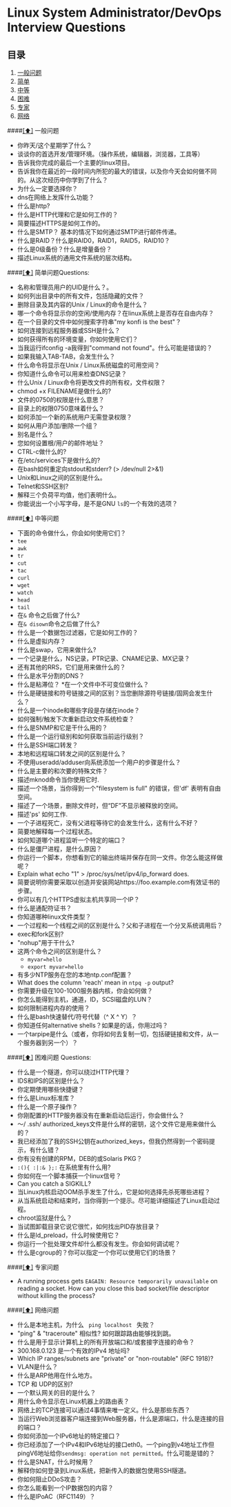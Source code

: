 # Linux System Administrator/DevOps Interview Questions

## <a name='toc'> 目录 </a>

  1. [一般问题](#general)
  1. [简单](#simple)
  1. [中等](#medium)
  1. [困难](#hard)
  1. [专家](#expert)
  1. [网络](#network)

####[[⬆]](#toc) <a name='general'>一般问题</a>

* 你昨天/这个星期学了什么？
* 谈谈你的首选开发/管理环境。（操作系统，编辑器，浏览器，工具等）
* 告诉我你完成的最后一个主要的linux项目。
* 告诉我你在最近的一段时间内所犯的最大的错误，以及你今天会如何做不同的。从这次经历中你学到了什么？
* 为什么一定要选择你？
* dns在网络上发挥什么功能？
* 什么是http?
* 什么是HTTP代理和它是如何工作的？
* 简要描述HTTPS是如何工作的。
* 什么是SMTP？ 基本的情况下如何通过SMTP进行邮件传递。
* 什么是RAID？什么是RAID0，RAID1，RAID5，RAID10？
* 什么是0级备份？什么是增量备份？
* 描述Linux系统的通用文件系统的层次结构。


####[[⬆]](#toc) <a name='simple'>简单问题Questions:</a>

* 名称和管理员用户的UID是什么？。
* 如何列出目录中的所有文件，包括隐藏的文件？
* 删除目录及其内容的Unix / Linux的命令是什么？
* 哪一个命令将显示你的空闲/使用内存？在linux系统上是否存在自由内存？
* 在一个目录的文件中如何搜索字符串"my konfi is the best"？
* 如何连接到远程服务器或SSH是什么？
* 如何获得所有的环境变量，你如何使用它们？
* 当我运行ifconfig -a我得到"command not found"。什么可能是错误的？
* 如果我输入TAB-TAB，会发生什么？
* 什么命令将显示在Unix / Linux系统磁盘的可用空间？
* 你知道什么命令可以用来检查DNS记录？
* 什么Unix / Linux命令将更改文件的所有权，文件权限？
* chmod +x FILENAME是做什么的?
* 文件的0750的权限是什么意思？
* 目录上的权限0750意味着什么？
* 如何添加一个新的系统用户无需登录权限？
* 如何从用户添加/删除一个组？
* 别名是什么？
* 您如何设置根/用户的邮件地址？
* CTRL-c做什么的?
* 在/etc/services下是做什么的?
* 在bash如何重定向stdout和stderr? (> /dev/null 2>&1)
* Unix和Linux之间的区别是什么。
* Telnet和SSH区别?
* 解释三个负荷平均值，他们表明什么。
* 你能说出一个小写字母，是不是GNU ```ls```的一个有效的选项？


####[[⬆]](#toc) <a name='medium'>中等问题</a>

* 下面的命令做什么，你会如何使用它们？
 * ```tee```
 * ```awk```
 * ```tr```
 * ```cut```
 * ```tac```
 * ```curl```
 * ```wget```
 * ```watch```
 * ```head```
 * ```tail```
* 在```&``` 命令之后做了什么?
* 在```& disown```命令之后做了什么?
* 什么是一个数据包过滤器，它是如何工作的？
* 什么是虚拟内存？
* 什么是swap，它用来做什么?
* 一个记录是什么，NS记录，PTR记录、CNAME记录、MX记录？
* 还有其他的RRS，它们是用来做什么的？
* 什么是水平分割的DNS？
* 什么是粘滞位？
*在一个文件中不可变位做什么？
* 什么是硬链接和符号链接之间的区别？当您删除源符号链接/固网会发生什么？
* 什么是一个inode和哪些字段是存储在inode？
* 如何强制/触发下次重新启动文件系统检查？
* 什么是SNMP和它是干什么用的？
* 什么是一个运行级别和如何获取当前运行级别？
* 什么是SSH端口转发？
* 本地和远程端口转发之间的区别是什么？
* 不使用useradd/adduser向系统添加一个用户的步骤是什么？
* 什么是主要的和次要的特殊文件？
* 描述mknod命令当你使用它时.
* 描述一个场景，当你得到一个"filesystem is full" 的错误，但'df' 表明有自由空间。
* 描述了一个场景，删除文件时，但“DF”不显示被释放的空间。
* 描述'ps' 如何工作.
* 一个子进程死亡，没有父进程等待它的会发生什么，这有什么不好？
* 简要地解释每一个过程状态。
* 如何知道哪个进程监听一个特定的端口？
* 什么是僵尸进程，是什么原因？
* 你运行一个脚本，你想看到它的输出终端并保存在同一文件。你怎么能这样做呢？
* Explain what echo "1" > /proc/sys/net/ipv4/ip_forward does.
* 简要说明你需要采取以创造并安装网站https://foo.example.com有效证书的步骤。
* 你可以有几个HTTPS虚拟主机共享同一个IP？
* 什么是通配符证书？
* 你知道哪种linux文件类型？
* 一个过程和一个线程之间的区别是什么？父和子进程在一个分叉系统调用后？
* exec和fork区别?
* "nohup"用于干什么?
* 这两个命令之间的区别是什么？
  * ```myvar=hello```
  * ```export myvar=hello```
* 有多少NTP服务在您的本地ntp.conf配置？
* What does the column 'reach' mean in ```ntpq -p``` output?
* 你需要升级在100-1000服务器内核，你会如何做？
* 你怎么能得到主机，通道，ID，SCSI磁盘的LUN？
* 如何限制进程内存的使用？
* 什么是bash快速替代/符号代替（^ X ^ Y）？
* 你知道任何alternative shells？如果是的话，你用过吗？
* 一个tarpipe是什么（或者，你将如何去复制一切，包括硬链接和文件，从一个服务器到另一个）？

####[[⬆]](#toc) <a name='hard'>困难问题 Questions:</a>

* 什么是一个隧道，你可以绕过HTTP代理？
* IDS和IPS的区别是什么？
* 你定期使用哪些快捷键？
* 什么是Linux标准库？
* 什么是一个原子操作？
* 你刚配置的HTTP服务器没有在重新启动后运行，你会做什么？
* 〜/ .ssh/ authorized_keys文件是什么样的密钥，这个文件它是用来做什么的？
* 我已经添加了我的SSH公钥在authorized_keys，但我仍然得到一个密码提示，有什么错？
* 你有没有创建的RPM，DEB的或Solaris PKG？
* ```:(){ :|:& };:``` 在系统里有什么用?
* 你如何在一个脚本捕获一个linux信号？
* Can you catch a SIGKILL?
* 当Linux内核启动OOM杀手发生了什么，它是如何选择先杀死哪些进程？
* 从当系统启动和结束时，当你得到一个提示。尽可能详细描述了Linux启动过程。
* chroot监狱是什么？
* 当试图卸载目录它说它很忙，如何找出PID存放目录？
* 什么是ld_preload，什么时候使用它？
* 你运行一个批处理文件却什么都没有发生。你会如何调试呢？
* 什么是cgroup的？你可以指定一个你可以使用它们的场景？


####[[⬆]](#toc) <a name='expert'>专家问题</a>

* A running process gets ```EAGAIN: Resource temporarily unavailable``` on reading a socket. How can you close this bad socket/file descriptor without killing the process?


####[[⬆]](#toc) <a name='network'>网络问题</a>

* 什么是本地主机，为什么` ` ` ping localhost ` ` `失败？
* "ping" & "traceroute" 相似性? 如何跟踪路由能够找到跳。
* 什么是用于显示计算机上的所有开放端口和/或套接字连接的命令？
* 300.168.0.123 是一个有效的IPv4 地址吗?
* Which IP ranges/subnets are "private" or "non-routable" (RFC 1918)?
* VLAN是什么？
* 什么是ARP他用在什么地方。
* TCP 和 UDP的区别?
* 一个默认网关的目的是什么？
* 用什么命令显示在Linux机器上的路由表？
* 网络上的TCP连接可以通过4事情来唯一定义。什么是那些东西？
* 当运行Web浏览器客户端连接到Web服务器，什么是源端口，什么是连接的目的端口？
* 你如何添加一个IPv6地址的特定接口？
* 你已经添加了一个IPv4和IPv6地址的接口eth0。一个ping到v4地址工作但pingV6地址给你```sendmsg: operation not permitted```。什么可能是错的？
* 什么是SNAT，什么时候用？
* 解释你如何登录到Linux系统，把新传入的数据包使用SSH隧道。
* 你如何阻止DDoS攻击？
* 你怎么能看到一个IP数据包的内容？
* 什么是IPoAC（RFC1149）？
